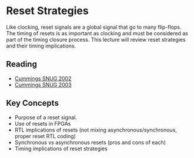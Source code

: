 
# Reset Strategies


Like clocking, reset signals are a global signal that go to many flip-flops.
The timing of resets is as important as clocking and must be considered as part of the timing closure process.
This lecture will review reset strategies and their timing implications.

## Reading

   * [Cummings SNUG 2002](https://github.com/byu-cpe/ECEN_620/blob/main/docs/reference/cummingssnug2002sj_resets.pdf)
   * [Cummings SNUG 2003](https://github.com/byu-cpe/ECEN_620/blob/main/docs/reference/cummingssnug2003boston_resets.pdf)

## Key Concepts

  * Purpose of a reset signal. 
  * Use of resets in FPGAs
  * RTL implications of resets (not mixing asynchronous/synchronous, proper reset RTL coding)
  * Synchronous vs asynchronous resets (pros and cons of each)
  * Timing implications of reset strategies

